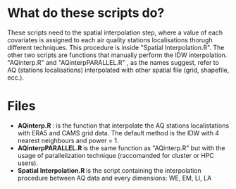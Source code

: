 # What do these scripts do?

These scripts need to the spatial interpolation step, where a value of each covariates is assigned to each air quality stations localisations thorugh different techniques. This procedure is inside "Spatial Interpolation.R". The other two scripts are functions that manually perform the IDW interpolation. "AQinterp.R" and "AQinterpPARALLEL.R" , as the names suggest, refer to AQ (stations localisations) interpolated with other spatial file (grid, shapefile, ecc.).

# Files

<ul> <li> <b> AQinterp.R </b> : is the function that interpolate the AQ stations localistations with ERA5 and CAMS grid data. The default method is the IDW with 4 nearest neighbours and power = 1. </li> <li> <b> AQinterpPARALLEL.R </b> is the same function as "AQinterp.R" but with the usage of parallelization technique (raccomanded for cluster or HPC users). </li> <li> <b> Spatial Interpolation.R </b> is the script containing the interpolation procedure between AQ data and every dimensions: WE, EM, LI, LA
